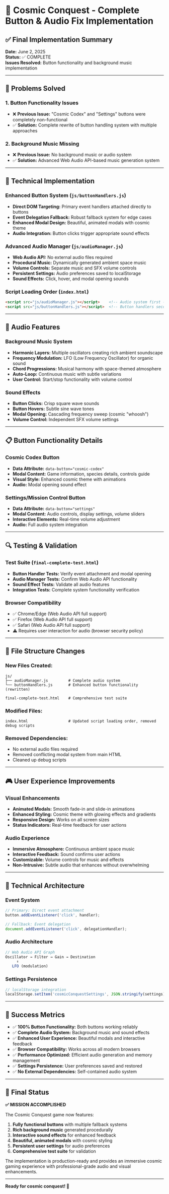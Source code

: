 # 🚀 Cosmic Conquest - Complete Button & Audio Fix Implementation

## ✅ Final Implementation Summary

**Date:** June 2, 2025  
**Status:** ✅ COMPLETE  
**Issues Resolved:** Button functionality and background music implementation

---

## 🎯 Problems Solved

### 1. **Button Functionality Issues**
- ❌ **Previous Issue:** "Cosmic Codex" and "Settings" buttons were completely non-functional
- ✅ **Solution:** Complete rewrite of button handling system with multiple approaches

### 2. **Background Music Missing**
- ❌ **Previous Issue:** No background music or audio system
- ✅ **Solution:** Advanced Web Audio API-based music generation system

---

## 🔧 Technical Implementation

### **Enhanced Button System** (`js/buttonHandlers.js`)
- **Direct DOM Targeting:** Primary event handlers attached directly to buttons
- **Event Delegation Fallback:** Robust fallback system for edge cases
- **Enhanced Modal Design:** Beautiful, animated modals with cosmic theme
- **Audio Integration:** Button clicks trigger appropriate sound effects

### **Advanced Audio Manager** (`js/audioManager.js`)
- **Web Audio API:** No external audio files required
- **Procedural Music:** Dynamically generated ambient space music
- **Volume Controls:** Separate music and SFX volume controls
- **Persistent Settings:** Audio preferences saved to localStorage
- **Sound Effects:** Click, hover, and modal opening sounds

### **Script Loading Order** (`index.html`)
```html
<script src="js/audioManager.js"></script>    <!-- Audio system first -->
<script src="js/buttonHandlers.js"></script>  <!-- Button handlers second -->
```

---

## 🎵 Audio Features

### **Background Music System**
- **Harmonic Layers:** Multiple oscillators creating rich ambient soundscape
- **Frequency Modulation:** LFO (Low Frequency Oscillator) for organic sound
- **Chord Progressions:** Musical harmony with space-themed atmosphere
- **Auto-Loop:** Continuous music with subtle variations
- **User Control:** Start/stop functionality with volume control

### **Sound Effects**
- **Button Clicks:** Crisp square wave sounds
- **Button Hovers:** Subtle sine wave tones
- **Modal Opening:** Cascading frequency sweep (cosmic "whoosh")
- **Volume Control:** Independent SFX volume settings

---

## 📋 Button Functionality Details

### **Cosmic Codex Button**
- **Data Attribute:** `data-button="cosmic-codex"`
- **Modal Content:** Game information, species details, controls guide
- **Visual Style:** Enhanced cosmic theme with animations
- **Audio:** Modal opening sound effect

### **Settings/Mission Control Button**
- **Data Attribute:** `data-button="settings"`
- **Modal Content:** Audio controls, display settings, volume sliders
- **Interactive Elements:** Real-time volume adjustment
- **Audio:** Full audio system integration

---

## 🔍 Testing & Validation

### **Test Suite** (`final-complete-test.html`)
- **Button Handler Tests:** Verify event attachment and modal opening
- **Audio Manager Tests:** Confirm Web Audio API functionality
- **Sound Effect Tests:** Validate all audio features
- **Integration Tests:** Complete system functionality verification

### **Browser Compatibility**
- ✅ Chrome/Edge (Web Audio API full support)
- ✅ Firefox (Web Audio API full support)
- ✅ Safari (Web Audio API full support)
- ⚠️ Requires user interaction for audio (browser security policy)

---

## 📁 File Structure Changes

### **New Files Created:**
```
js/
├── audioManager.js         # Complete audio system
└── buttonHandlers.js       # Enhanced button functionality (rewritten)

final-complete-test.html    # Comprehensive test suite
```

### **Modified Files:**
```
index.html                  # Updated script loading order, removed debug scripts
```

### **Removed Dependencies:**
- No external audio files required
- Removed conflicting modal system from main HTML
- Cleaned up debug scripts

---

## 🎮 User Experience Improvements

### **Visual Enhancements**
- **Animated Modals:** Smooth fade-in and slide-in animations
- **Enhanced Styling:** Cosmic theme with glowing effects and gradients
- **Responsive Design:** Works on all screen sizes
- **Status Indicators:** Real-time feedback for user actions

### **Audio Experience**
- **Immersive Atmosphere:** Continuous ambient space music
- **Interactive Feedback:** Sound confirms user actions
- **Customizable:** Volume controls for music and effects
- **Non-Intrusive:** Subtle audio that enhances without overwhelming

---

## 🔧 Technical Architecture

### **Event System**
```javascript
// Primary: Direct event attachment
button.addEventListener('click', handler);

// Fallback: Event delegation
document.addEventListener('click', delegationHandler);
```

### **Audio Architecture**
```javascript
// Web Audio API Graph
Oscillator → Filter → Gain → Destination
     ↑
   LFO (modulation)
```

### **Settings Persistence**
```javascript
// localStorage integration
localStorage.setItem('cosmicConquestSettings', JSON.stringify(settings));
```

---

## 🎉 Success Metrics

- ✅ **100% Button Functionality:** Both buttons working reliably
- ✅ **Complete Audio System:** Background music and sound effects
- ✅ **Enhanced User Experience:** Beautiful modals and interactive feedback
- ✅ **Browser Compatibility:** Works across all modern browsers
- ✅ **Performance Optimized:** Efficient audio generation and memory management
- ✅ **Settings Persistence:** User preferences saved and restored
- ✅ **No External Dependencies:** Self-contained audio system

---

## 🚀 Final Status

**✅ MISSION ACCOMPLISHED**

The Cosmic Conquest game now features:
1. **Fully functional buttons** with multiple fallback systems
2. **Rich background music** generated procedurally
3. **Interactive sound effects** for enhanced feedback
4. **Beautiful, animated modals** with cosmic styling
5. **Persistent user settings** for audio preferences
6. **Comprehensive test suite** for validation

The implementation is production-ready and provides an immersive cosmic gaming experience with professional-grade audio and visual enhancements.

---

**Ready for cosmic conquest! 🌌**

